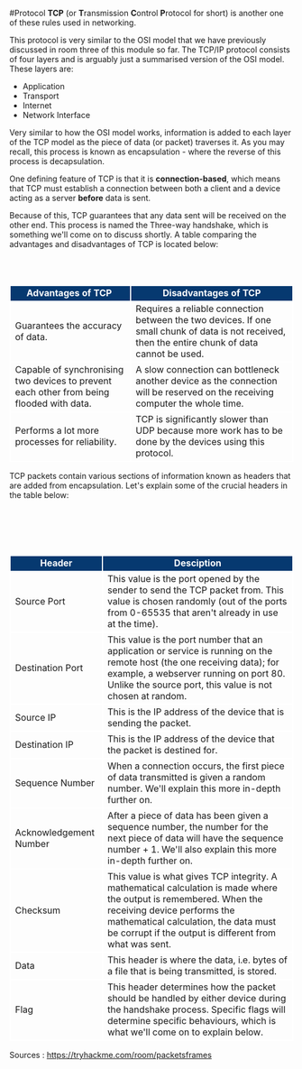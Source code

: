#Protocol 
**TCP** (or **T**ransmission **C**ontrol **P**rotocol for short) is another one of these rules used in networking.

This protocol is very similar to the OSI model that we have previously discussed in room three of this module so far. The TCP/IP protocol consists of four layers and is arguably just a summarised version of the OSI model. These layers are:
-   Application
-   Transport
-   Internet
-   Network Interface

Very similar to how the OSI model works, information is added to each layer of the TCP model as the piece of data (or packet) traverses it. As you may recall, this process is known as encapsulation - where the reverse of this process is decapsulation.

One defining feature of TCP is that it is **connection-based**, which means that TCP must establish a connection between both a client and a device acting as a server **before** data is sent.

Because of this, TCP guarantees that any data sent will be received on the other end. This process is named the Three-way handshake, which is something we'll come on to discuss shortly. A table comparing the advantages and disadvantages of TCP is located below:
<table>
    <tbody>
		<tr style="text-align:center;background-color:#063970;color:#ffffff;">
            <td style="border:2px solid #FFF"><b>Advantages of TCP&nbsp;<br></b></td>
            <td style="border:2px solid #FFF"><b><span>Disadvantages of TCP</span><br></b></td>
        </tr>
        <tr>
            <td style="border:2px solid #FFF"><span>Guarantees the accuracy of data.</span><br></td>
            <td style="border:2px solid #FFF"><span>Requires a reliable connection between the two devices. If one small chunk of data is not received, then the entire chunk of data cannot be used.</span><br></td>
        </tr>
        <tr>
            <td style="border:2px solid #FFF">Capable of synchronising two devices to prevent each other from being flooded with data.<br></td>
            <td style="border:2px solid #FFF">A slow connection can bottleneck another device as the connection will be reserved on the receiving computer the whole time.<br></td>
        </tr>
        <tr>
            <td style="border:2px solid #FFF">Performs a lot more processes for reliability.<br></td>
            <td style="border:2px solid #FFF"><span>TCP is significantly slower than UDP because more work has to be done by the devices using this protocol.</span><br></td>
        </tr>
    </tbody>
</table>

TCP packets contain various sections of information known as headers that are added from encapsulation. Let's explain some of the crucial headers in the table below:
<table>
    <tbody>
		<tr style="text-align:center;background-color:#063970;color:#ffffff;">
            <td style="border:2px solid #FFF"><b>Header<br></b></td>
            <td style="border:2px solid #FFF"><b>Desciption<br></b></td>
        </tr>
        <tr>
            <td style="border:2px solid #FFF">Source Port<br></td>
            <td style="border:2px solid #FFF">This value is the port opened by the sender to send the TCP packet from. This value is chosen randomly (out of the ports from 0-65535 that aren't already in use at the time).<br></td>
        </tr>
        <tr>
            <td style="border:2px solid #FFF">Destination Port<br></td>
            <td style="border:2px solid #FFF">This value is the port number that an application or service is running on the remote host (the one receiving data); for example, a webserver running on port 80. Unlike the source port, this value is not chosen at random.<br></td>
        </tr>
        <tr>
            <td style="border:2px solid #FFF">Source IP<br></td>
            <td style="border:2px solid #FFF">This is the IP address of the device that is sending the packet.<br></td>
        </tr>
        <tr>
            <td style="border:2px solid #FFF">Destination IP<br></td>
            <td style="border:2px solid #FFF">This is the IP address of the device that the packet is destined for.<br></td>
        </tr>
        <tr>
            <td style="border:2px solid #FFF">Sequence Number<br></td>
            <td style="border:2px solid #FFF">When a connection occurs, the first piece of data transmitted is given a random number. We'll explain this more in-depth further on.<br></td>
        </tr>
        <tr>
            <td style="border:2px solid #FFF">Acknowledgement Number<br></td>
            <td style="border:2px solid #FFF">After a piece of data has been given a sequence number, the number for the next piece of data will have the sequence number + 1. We'll also explain this more in-depth further on.<br></td>
        </tr>
        <tr>
            <td style="border:2px solid #FFF">Checksum<br></td>
            <td style="border:2px solid #FFF">This value is what gives TCP integrity. A mathematical calculation is made where the output is remembered. When the receiving device performs the mathematical calculation, the data must be corrupt if the output is different from what was sent.<br></td>
        </tr>
        <tr>
            <td style="border:2px solid #FFF">Data<br></td>
            <td style="border:2px solid #FFF">This header is where the data, i.e. bytes of a file that is being transmitted, is stored.<br></td>
        </tr>
        <tr>
            <td style="border:2px solid #FFF">Flag<br></td>
            <td style="border:2px solid #FFF">This header determines how the packet should be handled by either device during the handshake process. Specific flags will determine specific behaviours, which is what we'll come on to explain below.<br></td>
        </tr>
    </tbody>
</table>

Sources : https://tryhackme.com/room/packetsframes
